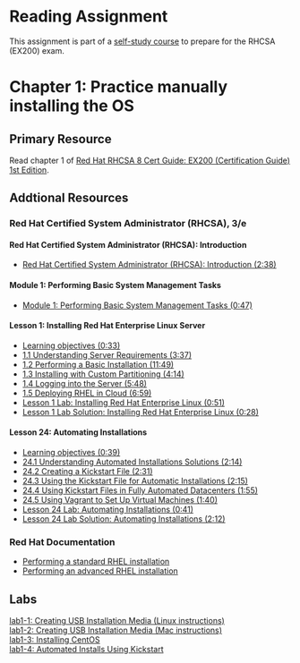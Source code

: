 # Reading Assignment
This assignment is part of a [self-study course](../README.md) to prepare for the RHCSA (EX200) exam.
# Chapter 1: Practice manually installing the OS

## Primary Resource
Read chapter 1 of [Red Hat RHCSA 8 Cert Guide: EX200 (Certification Guide) 1st Edition](https://www.amazon.com/Red-RHCSA-Cert-Guide-Certification-dp-0135938139/dp/0135938139).
## Addtional Resources

### Red Hat Certified System Administrator (RHCSA), 3/e

#### Red Hat Certified System Administrator (RHCSA): Introduction
- [Red Hat Certified System Administrator (RHCSA): Introduction (2:38)](https://learning.oreilly.com/videos/red-hat-certified/9780135656495/9780135656495-RCSA_00_00_00)

#### Module 1: Performing Basic System Management Tasks
- [Module 1: Performing Basic System Management Tasks (0:47)](https://learning.oreilly.com/videos/red-hat-certified/9780135656495/9780135656495-RCSA_01_00_00)

#### Lesson 1: Installing Red Hat Enterprise Linux Server
- [Learning objectives (0:33)](https://learning.oreilly.com/videos/red-hat-certified/9780135656495/9780135656495-RCSA_01_01_00)
- [1.1 Understanding Server Requirements (3:37)](https://learning.oreilly.com/videos/red-hat-certified/9780135656495/9780135656495-RCSA_01_01_01)
- [1.2 Performing a Basic Installation (11:49)](https://learning.oreilly.com/videos/red-hat-certified/9780135656495/9780135656495-RCSA_01_01_02)
- [1.3 Installing with Custom Partitioning (4:14)](https://learning.oreilly.com/videos/red-hat-certified/9780135656495/9780135656495-RCSA_01_01_03)
- [1.4 Logging into the Server (5:48)](https://learning.oreilly.com/videos/red-hat-certified/9780135656495/9780135656495-RCSA_01_01_04)
- [1.5 Deploying RHEL in Cloud (6:59)](https://learning.oreilly.com/videos/red-hat-certified/9780135656495/9780135656495-RCSA_01_01_05)
- [Lesson 1 Lab: Installing Red Hat Enterprise Linux (0:51)](https://learning.oreilly.com/videos/red-hat-certified/9780135656495/9780135656495-RCSA_01_01_06)
- [Lesson 1 Lab Solution: Installing Red Hat Enterprise Linux (0:28)](https://learning.oreilly.com/videos/red-hat-certified/9780135656495/9780135656495-RCSA_01_01_07)

#### Lesson 24: Automating Installations
- [Learning objectives (0:39)](https://learning.oreilly.com/videos/red-hat-certified/9780135656495/9780135656495-RCSA_04_24_00)
- [24.1 Understanding Automated Installations Solutions (2:14)](https://learning.oreilly.com/videos/red-hat-certified/9780135656495/9780135656495-RCSA_04_24_01)
- [24.2 Creating a Kickstart File (2:31)](https://learning.oreilly.com/videos/red-hat-certified/9780135656495/9780135656495-RCSA_04_24_02)
- [24.3 Using the Kickstart File for Automatic Installations (2:15)](https://learning.oreilly.com/videos/red-hat-certified/9780135656495/9780135656495-RCSA_04_24_03)
- [24.4 Using Kickstart Files in Fully Automated Datacenters (1:55)](https://learning.oreilly.com/videos/red-hat-certified/9780135656495/9780135656495-RCSA_04_24_04)
- [24.5 Using Vagrant to Set Up Virtual Machines (1:40)](https://learning.oreilly.com/videos/red-hat-certified/9780135656495/9780135656495-RCSA_04_24_05)
- [Lesson 24 Lab: Automating Installations (0:41)](https://learning.oreilly.com/videos/red-hat-certified/9780135656495/9780135656495-RCSA_04_24_06)
- [Lesson 24 Lab Solution: Automating Installations (2:12)](https://learning.oreilly.com/videos/red-hat-certified/9780135656495/9780135656495-RCSA_04_24_07)

### Red Hat Documentation
- [Performing a standard RHEL installation](https://access.redhat.com/documentation/en-us/red_hat_enterprise_linux/8/html/performing_a_standard_rhel_installation/index)
- [Performing an advanced RHEL installation](https://access.redhat.com/documentation/en-us/red_hat_enterprise_linux/8/html/performing_an_advanced_rhel_installation/index)

## Labs
[lab1-1: Creating USB Installation Media (Linux instructions)](lab1-1.md)</br>
[lab1-2: Creating USB Installation Media (Mac instructions)](lab1-2.md)</br>
[lab1-3: Installing CentOS](lab1-3.md)</br>
[lab1-4: Automated Installs Using Kickstart](lab1-4.md)</br>
